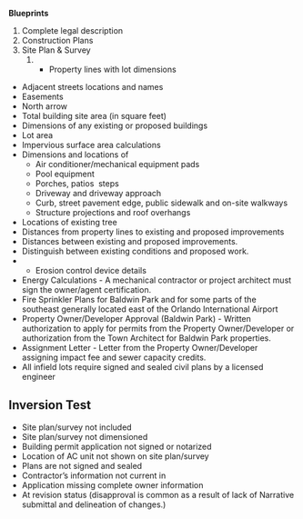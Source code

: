 **Blueprints**
1. Complete legal description
2. Construction Plans
3. Site Plan & Survey
	1. -   Property lines with lot dimensions
-   Adjacent streets locations and names
-   Easements
-   North arrow
-   Total building site area (in square feet)
-   Dimensions of any existing or proposed buildings
-   Lot area
-   Impervious surface area calculations
-   Dimensions and locations of
    -   Air conditioner/mechanical equipment pads
    -   Pool equipment
    -   Porches, patios  steps
    -   Driveway and driveway approach
    -   Curb, street pavement edge, public sidewalk and on-site walkways
    -   Structure projections and roof overhangs
-   Locations of existing tree
-   Distances from property lines to existing and proposed improvements
-   Distances between existing and proposed improvements.
-   Distinguish between existing conditions and proposed work.
- -   Erosion control device details
-   Energy Calculations - A mechanical contractor or project architect must sign the owner/agent certification.
-   Fire Sprinkler Plans for Baldwin Park and for some parts of the southeast generally located east of the Orlando International Airport
-   Property Owner/Developer Approval (Baldwin Park) - Written authorization to apply for permits from the Property Owner/Developer or authorization from the Town Architect for Baldwin Park properties.
-   Assignment Letter - Letter from the Property Owner/Developer assigning impact fee and sewer capacity credits.
-   All infield lots require signed and sealed civil plans by a licensed engineer

## Inversion Test
-   Site plan/survey not included
-   Site plan/survey not dimensioned
-   Building permit application not signed or notarized
-   Location of AC unit not shown on site plan/survey
-   Plans are not signed and sealed
-   Contractor’s information not current in 
-   Application missing complete owner information
-   At revision status (disapproval is common as a result of lack of Narrative submittal and delineation of changes.)
